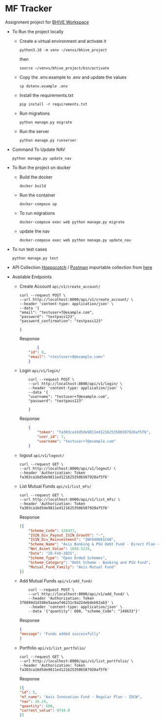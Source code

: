 # MF Tracker

Assignment project for [BHIVE Workspace](https://bhiveworkspace.com/)

* To Run the project locally
  * Create a virtual environment and activate it

    ```shell
    python3.10 -m venv ~/venvs/bhive_project
    ```

    then

    ```shell
    source ~/venvs/bhive_project/bin/activate
    ```

  * Copy the .env.example to .env and update the values

    ```shell
    cp dotenv.example .env
    ```

  * Install the requirements.txt

    ```shell
    pip install -r requirements.txt
    ```

  * Run migrations

    ```shell
    python manage.py migrate
    ```

  * Run the server

    ```shell
    python manage.py runserver
    ```

* Command To Update NAV

    ```shell
    python manage.py update_nav
    ```

* To Run the project on docker
  * Build the docker

    ```shell
    docker build

    ```

  * Run the container

    ```shell
    docker-compose up
    ```

  * To run migrations

    ```shell
    docker-compose exec web python manage.py migrate
    ```

  * update the nav

    ```shell
    docker-compose exec web python manage.py update_nav
    ```

* To run test cases

  ```shell
  python manage.py test
  ```

* API Collection
  [Hoppscotch](https://hoppscotch.io/) / [Postman](https://learning.postman.com/docs/getting-started/importing-and-exporting/importing-from-hoppscotch/) importable collection from [here](./bhive.json)

* Available Endpoints

  * Create Account `api/v1/create_account/`

    ```shell
    curl --request POST \
    --url http://localhost:8000/api/v1/create_account/ \
    --header 'content-type: application/json' \
    --data '{
    "email": "testuser+7@example.com",
    "password": "testpass123",
    "password_confirmation": "testpass123"

    }
    ```

    Response

    ```json
            {
        "id": 8,
        "email": "<testuser+8@example.com>"
        }
    ```

  * Login `api/v1/login/`

    ```shell
        curl --request POST \
        --url http://localhost:8000/api/v1/login/ \
        --header 'content-type: application/json' \
        --data '{
        "username": "testuser+7@example.com",
        "password": "testpass123"

        }

    ```

    Response

    ```json
        {
            "token": "fa303ca16d5de9811ed121625350b587920af5f6",
            "user_id": 7,
            "username": "testuser+7@example.com"
        }

    ```

  * logout `api/v1/logout/`

    ```shell
    curl --request GET \
    --url http://localhost:8000/api/v1/logout/ \
    --header 'Authorization: Token fa303ca16d5de9811ed121625350b587920af5f6'
    ```

  * List Mutual Funds `api/v1/list_mfs/`

    ```shell
    curl --request GET \
    --url http://localhost:8000/api/v1/list_mfs/ \
    --header 'Authorization: Token fa303ca16d5de9811ed121625350b587920af5f6'
    ```

    Response

    ```json
    [{
        "Scheme_Code": 120437,
        "ISIN_Div_Payout_ISIN_Growth": "-",
        "ISIN_Div_Reinvestment": "INF846K01CU0",
        "Scheme_Name": "Axis Banking & PSU Debt Fund - Direct Plan - Daily IDCW",
        "Net_Asset_Value": 1038.5219,
        "Date": "28-Feb-2025",
        "Scheme_Type": "Open Ended Schemes",
        "Scheme_Category": "Debt Scheme - Banking and PSU Fund",
        "Mutual_Fund_Family": "Axis Mutual Fund"
    }]
    ```

  * Add Mutual Funds `api/v1/add_fund/`

    ```shell
        curl --request POST \
        --url http://localhost:8000/api/v1/add_fund/ \
        --header 'Authorization: Token 376894d1d346e5aaeaf46231c9a22debdeb62ab3' \
        --header 'content-type: application/json' \
        --data '{"quantity": 600, "scheme_Code": "148633"}'

    ```

    Response

    ```json
    {
    "message": "Funds added successfully"
    }

    ```

  * Portfolio `api/v1/list_portfolio/`

    ```shell
    curl --request GET \
    --url http://localhost:8000/api/v1/list_portfolio/ \
    --header 'Authorization: Token fa303ca16d5de9811ed121625350b587920af5f6'
    ```

    Response

    ```json
    [{
    "id": 5,
    "mf_name": "Axis Innovation Fund - Regular Plan - IDCW",
    "nav": 16.24,
    "quantity": 600,
    "current_value": 9744.0
    }]

    ```
